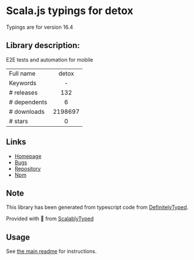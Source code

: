 
# Scala.js typings for detox

Typings are for version 16.4

## Library description:
E2E tests and automation for mobile

|                    |                 |
| ------------------ | :-------------: |
| Full name          | detox |
| Keywords           | - |
| # releases         | 132 |
| # dependents       | 6 |
| # downloads        | 2198697 |
| # stars            | 0 |

## Links
- [Homepage](https://github.com/wix/Detox#readme)
- [Bugs](https://github.com/wix/Detox/issues)
- [Repository](https://github.com/wix/Detox)
- [Npm](https://www.npmjs.com/package/detox)
    


## Note
This library has been generated from typescript code from [DefinitelyTyped](https://definitelytyped.org).

Provided with :purple_heart: from [ScalablyTyped](https://github.com/oyvindberg/ScalablyTyped)

## Usage
See [the main readme](../../readme.md) for instructions.


